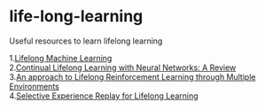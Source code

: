 # life-long-learning
Useful resources to learn lifelong learning


1.[Lifelong Machine Learning](https://www.cs.uic.edu/~liub/lifelong-machine-learning-draft.pdf)<br />
2.[Continual Lifelong Learning with Neural Networks: A Review](https://arxiv.org/abs/1802.07569)<br />
3.[An approach to Lifelong Reinforcement Learning through Multiple Environments](http://fumihide-tanaka.org/lab/content/files/research/Tanaka_EWLR-97.pdf)<br />
4.[Selective Experience Replay for Lifelong Learning](https://www.aaai.org/ocs/index.php/AAAI/AAAI18/paper/viewFile/16054/16703)<br />
